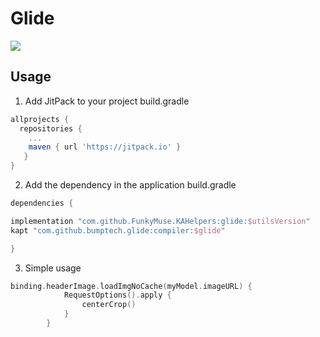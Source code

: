 # Glide

[![](https://jitpack.io/v/FunkyMuse/KAHelpers.svg)](https://jitpack.io/#FunkyMuse/KAHelpers)



## Usage
1. Add JitPack to your project build.gradle

```gradle
allprojects {
  repositories {
    ...
    maven { url 'https://jitpack.io' }
   }
}
```

2. Add the dependency in the application build.gradle

```gradle
dependencies {

implementation "com.github.FunkyMuse.KAHelpers:glide:$utilsVersion"
kapt "com.github.bumptech.glide:compiler:$glide"

}
```

3. Simple usage

```kotlin
binding.headerImage.loadImgNoCache(myModel.imageURL) {
            RequestOptions().apply {
                centerCrop()
            }
        }
```
